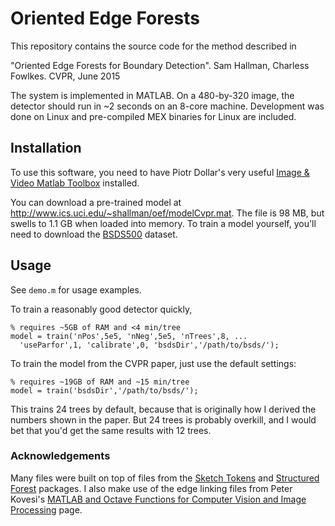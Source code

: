 # Oriented Edge Forests

This repository contains the source code for the method described in

"Oriented Edge Forests for Boundary Detection".
Sam Hallman, Charless Fowlkes. CVPR, June 2015

The system is implemented in MATLAB. On a 480-by-320 image, the detector should
run in ~2 seconds on an 8-core machine. Development was done on Linux and
pre-compiled MEX binaries for Linux are included.


## Installation

To use this software, you need to have Piotr Dollar's very useful
[Image & Video Matlab Toolbox] installed.

You can download a pre-trained model at
http://www.ics.uci.edu/~shallman/oef/modelCvpr.mat.
The file is 98 MB, but swells to 1.1 GB when loaded into memory.
To train a model yourself, you'll need to download the [BSDS500] dataset.


## Usage

See `demo.m` for usage examples.

To train a reasonably good detector quickly,

    % requires ~5GB of RAM and <4 min/tree
    model = train('nPos',5e5, 'nNeg',5e5, 'nTrees',8, ...
      'useParfor',1, 'calibrate',0, 'bsdsDir','/path/to/bsds/');

To train the model from the CVPR paper, just use the default settings:

    % requires ~19GB of RAM and ~15 min/tree
    model = train('bsdsDir','/path/to/bsds/');

This trains 24 trees by default, because that is originally how I derived the
numbers shown in the paper. But 24 trees is probably overkill, and I would bet
that you'd get the same results with 12 trees.

### Acknowledgements

Many files were built on top of files from the [Sketch Tokens] and [Structured
Forest] packages. I also make use of the edge linking files from Peter Kovesi's
[MATLAB and Octave Functions for Computer Vision and Image Processing] page.


[Sketch Tokens]:https://github.com/joelimlimit/SketchTokens
[Structured Forest]:https://github.com/pdollar/edges
[BSDS500]:http://www.eecs.berkeley.edu/Research/Projects/CS/vision/grouping/resources.html#bsds500
[Image & Video Matlab Toolbox]:http://vision.ucsd.edu/~pdollar/toolbox/doc/index.html
[MATLAB and Octave Functions for Computer Vision and Image Processing]:http://www.csse.uwa.edu.au/~pk/Research/MatlabFns/index.html
